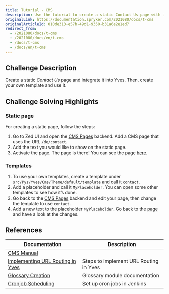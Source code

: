 ```yaml
---
title: Tutorial - CMS
description: Use the tutorial to create a static Contact Us page with its own template and integrate it to Yves.
originalLink: https://documentation.spryker.com/2021080/docs/t-cms
originalArticleId: 010de313-e57b-49d1-9350-b31a6e2e1ed7
redirect_from:
  - /2021080/docs/t-cms
  - /2021080/docs/en/t-cms
  - /docs/t-cms
  - /docs/en/t-cms
---
```


<!--used to be: http://spryker.github.io/challenge/cms/-->

## Challenge Description
Create a static _Contact Us_ page and integrate it into Yves. Then, create your own template and use it.

## Challenge Solving Highlights
### Static page
For creating a static page, follow the steps:
1. Go to Zed UI and open the [CMS Pages](http://zed.de.demoshop.local/cms-gui/list-page) backend. Add a CMS page that uses the URL `/de/contact`.
2. Add the text you would like to show on the static page.
3. Activate the page.
The page is there! You can see the page [here](http://www.de.demoshop.local/de/contact).

### Templates
1. To use your own templates, create a template under `src/Pyz/Yves/Cms/Theme/default/template` and call it `contact`.
2. Add a placeholder and call it `MyPlaceholder`. You can open some other templates to see how it’s done.
3. Go back to the [CMS Pages](http://zed.de.demoshop.local/cms-gui/list-page) backend and edit your page, then change the template to use `contact`.
4. Add a new text to the placeholder `MyPlaceholder`.
Go back to the [page](http://www.de.demoshop.local/de/contact) and have a look at the changes.

## References

| Documentation | Description |
| --- | --- |
| [CMS Manual](/docs/scos/dev/features/{{page.version}}/cms/cms.html)  |
|  [Implementing URL Routing in Yves](/docs/scos/dev/back-end-development/yves/implementing-url-routing-in-yves.html)| Steps to implement URL Routing in Yves |
| [Glossary Creation](/docs/scos/user/user-guides/{{page.version}}/back-office-user-guide/administration/glossary/managing-glossary.html) |Glossary module documentation  |
| [Cronjob Scheduling](/docs/scos/dev/sdk/cronjob-scheduling.html) | Set up cron jobs in Jenkins |

<!-- Last review date: Sep 11, 2017_

[//]: # (by Theodoros Liokos) -->
